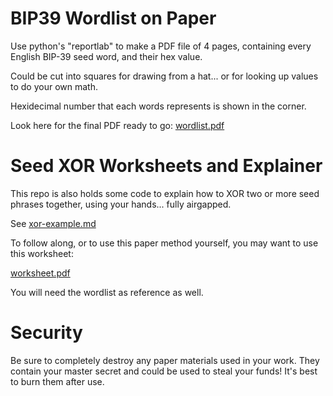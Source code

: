 # BIP39 Wordlist on Paper

Use python's "reportlab" to make a PDF file of 4 pages, containing every English
BIP-39 seed word, and their hex value.

Could be cut into squares for drawing from a hat... or for looking up values to do
your own math.

Hexidecimal number that each words represents is shown in the corner.

Look here for the final PDF ready to go: [wordlist.pdf](wordlist.pdf)

# Seed XOR Worksheets and Explainer

This repo is also holds some code to explain how to XOR two or more
seed phrases together, using your hands... fully airgapped.

See [xor-example.md](xor-example.md)

To follow along, or to use this paper method yourself, you may want to use this worksheet:

[worksheet.pdf](worksheet.pdf)

You will need the wordlist as reference as well.

# Security

Be sure to completely destroy any paper materials used in your work. They
contain your master secret and could be used to steal your funds! It's best
to burn them after use.


